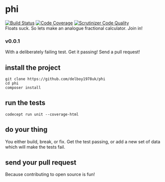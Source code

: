 # phi
[![Build Status](https://travis-ci.org/delboy1978uk/phi.png?branch=master)](https://travis-ci.org/delboy1978uk/phi) [![Code Coverage](https://scrutinizer-ci.com/g/delboy1978uk/phi/badges/coverage.png?b=master)](https://scrutinizer-ci.com/g/delboy1978uk/phi/?branch=master) [![Scrutinizer Code Quality](https://scrutinizer-ci.com/g/delboy1978uk/phi/badges/quality-score.png?b=master)](https://scrutinizer-ci.com/g/delboy1978uk/phi/?branch=master) <br />
Floats suck. So lets make an analogue fractional calculator. Join in!
### v0.0.1
With a deliberately failing test. Get it passing! Send a pull request!
## install the project
```
git clone https://github.com/delboy1978uk/phi
cd phi
composer install
```
## run the tests
```
codecept run unit --coverage-html
```
## do your thing
You either build, break, or fix. Get the test passing, or add a new set of data 
which will make the tests fail. 
## send your pull request
Because contributing to open source is fun!
